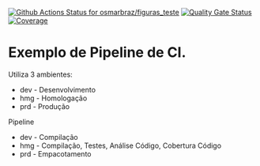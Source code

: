 [![Github Actions Status for osmarbraz/figuras_teste](https://github.com/osmarbraz/figuras_teste/workflows/Java%20CI%20with%20Maven/badge.svg)](https://github.com/osmarbraz/figuras_teste/actions) 
[![Quality Gate Status](https://sonarcloud.io/api/project_badges/measure?project=osmarbraz_figuras_teste&metric=alert_status)](https://sonarcloud.io/summary/new_code?id=osmarbraz_figuras_teste)
[![Coverage](https://sonarcloud.io/api/project_badges/measure?project=osmarbraz_figuras_teste&metric=coverage)](https://sonarcloud.io/component_measures?id=osmarbraz_figuras_teste&metric=coverage)

# Exemplo de Pipeline de CI.

Utiliza 3 ambientes:
- dev - Desenvolvimento
- hmg - Homologação
- prd - Produção

Pipeline 
- dev - Compilação 
- hmg - Compilação, Testes, Análise Código, Cobertura Código
- prd - Empacotamento

